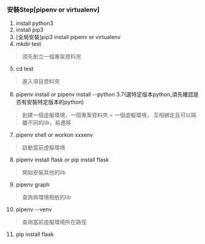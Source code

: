 

### 安裝Step[pipenv or virtualenv]
1. install python3
2. install pip3
3. [全局安裝]pip3 install pipenv or virtualenv
4. mkdir test
> 須先創立一個專案資料夾
5. cd test
> 進入項目資料夾
6. pipenv install or pipenv install --python 3.7(選特定版本python,須先確認是否有安裝特定版本的python)
> 創建一個虛擬環境，一個專案資料夾 = 一個虛擬環境， 互相綁定且可以隔離不同的lib，易遷移
7. pipenv shell or workon xxxenv
> 啟動當前虛擬環境
8. pipenv install flask or pip install flask
> 開始安裝其他的lib
9. pipenv graph
> 查詢與環境相依的lib

10. pipenv --venv
> 查詢當前虛擬環境所在路徑

11. pip install flask